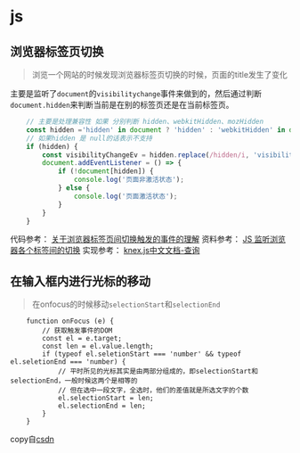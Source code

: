 # js

## 浏览器标签页切换
> 浏览一个网站的时候发现浏览器标签页切换的时候，页面的title发生了变化

主要是监听了`document`的`visibilitychange`事件来做到的，然后通过判断`document.hidden`来判断当前是在别的标签页还是在当前标签页。

````js
	// 主要是处理兼容性 如果 分别判断 hidden、webkitHidden、mozHidden
	const hidden ='hidden' in document ? 'hidden' : 'webkitHidden' in document ? : 'webkitHidden' : 'mozHidden' in document ? 'mozHidden' : null;
	// 如果hidden 是 null的话表示不支持
	if (hidden) {
		const visibilityChangeEv = hidden.replace(/hidden/i, 'visibilitychange');
		document.addEventListener = () => {
			if (!document[hidden]) {
				console.log('页面非激活状态');
			} else {
				console.log('页面激活状态');
			}
		}
	}
````
代码参考：
	[关于浏览器标签页间切换触发的事件的理解](https://segmentfault.com/q/1010000010305827)
资料参考：
	[JS 监听浏览器各个标签间的切换](https://www.yduba.com/qianduan-1491588986.html)
实现参考：
	[knex.js中文文档-查询](https://www.songxingguo.com/2018/06/30/knex.js-query/)


## 在输入框内进行光标的移动
> 在onfocus的时候移动`selectionStart`和`selectionEnd`

```
	function onFocus (e) {
		// 获取触发事件的DOM
		const el = e.target;
		const len = el.value.length;
		if (typeof el.seletionStart === 'number' && typeof el.seletionEnd === 'number) {
			// 平时所见的光标其实是由两部分组成的，即selectionStart和selectionEnd，一般时候这两个是相等的
			// 但在选中一段文字，全选时，他们的差值就是所选文字的个数
			el.selectionStart = len;
			el.selectionEnd = len;
		}
	}
```
copy自[csdn](https://blog.csdn.net/m0_37582289/article/details/78968251)